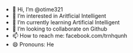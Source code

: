 - 👋 Hi, I’m @otime321
- 👀 I’m interested in Aritficial Intelligent
- 🌱 I’m currently learning Artificial Intelligent
- 💞️ I’m looking to collaborate on Github
- 📫 How to reach me: facebook.com/trnhqunh
- 😄 Pronouns: He

<!---
otime321/otime321 is a ✨ special ✨ repository because its `README.md` (this file) appears on your GitHub profile.
You can click the Preview link to take a look at your changes.
--->
